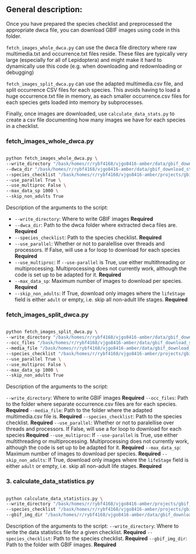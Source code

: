 ## General description:

Once you have prepared the species checklist and preprocessed the appropriate dwca file, you can download GBIF images using code in this folder.

`fetch_images_whole_dwca.py` can use the dwca file directory where raw multimedia.txt and occurrence.txt files reside. These files are typically very large (especially for all of Lepidoptera) and might make it hard to dynamically use this code (e.g. when downloading and redownloading or debugging)

`fetch_images_split_dwca.py` can use the adapted multimedia.csv file, and split occurrence CSV files for each species. This avoids having to load a huge occurrence.txt file in memory, as each smaller occurrence.csv files for each species gets loaded into memory by subprocesses.

Finally, once images are downloaded, use `calculate_data_stats.py` to create a csv file documenting how many images we have for each species in a checklist.

### fetch_images_whole_dwca.py

```bash

python fetch_images_whole_dwca.py \
--write_directory "/bask/homes/r/rybf4168/vjgo8416-amber/data/gbif_download_standalone/gbif_images/" \
--dwca_dir "/bask/homes/r/rybf4168/vjgo8416-amber/data/gbif_download_standalone/dwca_files/lepidoptera_20231018" \
--species_checklist "/bask/homes/r/rybf4168/vjgo8416-amber/projects/gbif_download_standalone/species_checklists/uksi-moths-keys-nodup.csv" \
--use_parallel True \
--use_multiproc False \
--max_data_sp 1000 \
--skip_non_adults True

```

Description of the arguments to the script:

* `--write_directory`: Where to write GBIF images **Required**
* `--dwca_dir`: Path to the dwca folder where extracted dwca files are. **Required**
* `--species_checklist`: Path to the species checklist. **Required**
* `--use_parallel`: Whether or not to paralellise over threads and processors. If False, will use a for loop to download for each species **Required**
* `--use_multiproc`: If `--use-parallel` is True, use either multithreading or multiprocessing. Multiprocessing does not currently work, although the code is set up to be adapted for it. **Required**
* `--max_data_sp`: Maximum number of images to download per species. **Required**
* `--skip_non_adults`: If True, download only images where the `lifeStage` field is either `adult` or empty, i.e. skip all non-adult life stages. **Required**

### fetch_images_split_dwca.py

```bash

python fetch_images_split_dwca.py \
--write_directory "/bask/homes/r/rybf4168/vjgo8416-amber/data/gbif_download_standalone/gbif_images/" \
--occ_files "/bask/homes/r/rybf4168/vjgo8416-amber/data/gbif_download_standalone/dwca_preprocessed/occurrence_dataframes_20231018/" \
--media_file "/bask/homes/r/rybf4168/vjgo8416-amber/data/gbif_download_standalone/dwca_preprocessed/multimedia_lepidoptera_20231018.csv" \
--species_checklist "/bask/homes/r/rybf4168/vjgo8416-amber/projects/gbif_download_standalone/species_checklists/uksi-moths-keys-nodup.csv" \
--use_parallel True \
--use_multiproc False \
--max_data_sp 1000 \
--skip_non_adults True

```

Description of the arguments to the script:

`--write_directory`: Where to write GBIF images **Required**
`--occ_files`: Path to the folder where separate occurrence.csv files are for each species. **Required**
`--media_file`: Path to the folder where the adapted multimedia.csv file is. **Required**
`--species_checklist`: Path to the species checklist. **Required**
`--use_parallel`: Whether or not to paralellise over threads and processors. If False, will use a for loop to download for each species **Required**
`--use_multiproc`: If `--use-parallel` is True, use either multithreading or multiprocessing. Multiprocessing does not currently work, although the code is set up to be adapted for it. **Required**
`--max_data_sp`: Maximum number of images to download per species. **Required**
`--skip_non_adults`: If True, download only images where the `lifeStage` field is either `adult` or empty, i.e. skip all non-adult life stages. **Required**

### 3. calculate_data_statistics.py

```bash

python calculate_data_statistics.py \
--write_directory "/bask/homes/r/rybf4168/vjgo8416-amber/projects/gbif_download_standalone/data_stats_files/" \
--species_checklist "/bask/homes/r/rybf4168/vjgo8416-amber/projects/gbif_download_standalone/species_checklists/uksi-moths-keys-nodup.csv" \
--gbif_img_dir "/bask/homes/r/rybf4168/vjgo8416-amber/data/gbif_download_standalone/gbif_images/"

```

Description of the arguments to the script:
`--write_directory`: Where to write the data statistics file for a given checklist. **Required**
`--species_checklist`: Path to the species checklist. **Required**
`--gbif_img_dir`: Path to the folder with GBIF images. **Required**
